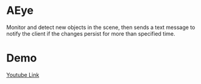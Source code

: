 # AEye
Monitor and detect new objects in the scene, then sends a text message to notify the client if the changes persist for more than specified time.

# Demo
[Youtube Link](#https://youtu.be/IxQOU9vp3iM)
